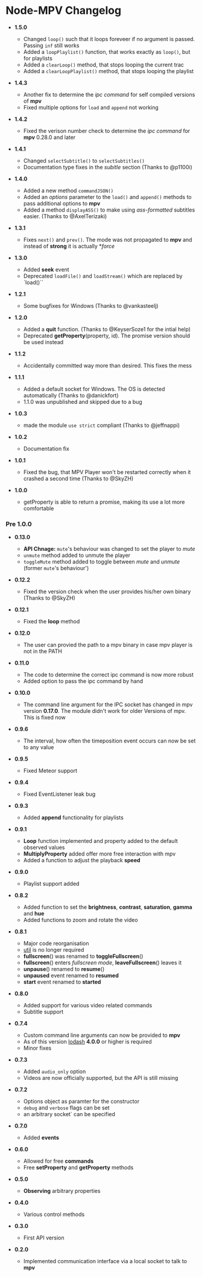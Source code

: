 # Node-MPV Changelog

* **1.5.0**
  * Changed `loop()` such that it loops foreveer if no argument is passed. Passing `inf` still works
  * Added a `loopPlaylist()` function, that works exactly as `loop()`, but for playlists
  * Added a `clearLoop()` method, that stops looping the current trac
  * Added a `clearLoopPlaylist()` method, that stops looping the playlist

* **1.4.3**
  * Another fix to determine the *ipc command* for self compiled versions of **mpv**
  * Fixed multiple options for `load` and `append` not working

* **1.4.2**
  * Fixed the verison number check to determine the *ipc command* for **mpv** 0.28.0 and later

* **1.4.1**
  * Changed `selectSubtitle()` to `selectSubtitles()`
  * Documentation type fixes in the *subitle* section (Thanks to @p1100i)

* **1.4.0**
  * Added a new method `commandJSON()`
  * Added an *options* parameter to the `load()` and `append()` methods to pass additional options to **mpv**
  * Added a method `displayASS()` to make using *ass-formatted* subtitles easier. (Thanks to @AxelTerizaki)

* **1.3.1**
  * Fixes `next()` and `prev()`. The mode was not propagated to **mpv** and instead of **strong** it is actually **force*

* **1.3.0**
  * Added **seek** event
  * Deprecated `loadFile()` and `loadStream()` which are replaced by `load()``

* **1.2.1**
  * Some bugfixes for Windows (Thanks to @vankasteelj)

* **1.2.0**
  * Added a **quit** function. (Thanks to @KeyserSoze1 for the intial help)
  * Deprecated **getProperty**(property, id). The promise version should be used instead

* **1.1.2**
  * Accidentally committed way more than desired. This fixes the mess

* **1.1.1**
  * Added a default socket for Windows. The OS is detected automatically (Thanks to @danickfort)
  * 1.1.0 was unpublished and skipped due to a bug

* **1.0.3**
  * made the module `use strict` compliant (Thanks to @jeffnappi)

* **1.0.2**
  * Documentation fix

* **1.0.1**
  * Fixed the bug, that MPV Player won't be restarted correctly when it crashed a second time (Thanks to @SkyZH)

* **1.0.0**
  * getProperty is able to return a promise, making its use a lot more comfortable

### Pre 1.0.0  

* **0.13.0**
  * **API Chnage:** `mute`'s behaviour was changed to set the player to *mute*
  * `unmute` method added to unmute the player
  * `toggleMute` method added to toggle between *mute* and *unmute* (former `mute`'s behaviour')

* **0.12.2**
  * Fixed the version check when the user provides his/her own binary (Thanks to @SkyZH)

* **0.12.1**
  * Fixed the **loop** method

* **0.12.0**
  * The user can provied the path to a mpv binary in case mpv player is not in the PATH

* **0.11.0**
  * The code to determine the correct ipc command is now more robust
  * Added option to pass the ipc command by hand

* **0.10.0**
  * The command line argument for the IPC socket has changed in mpv version **0.17.0**. The module didn't work for older Versions of mpv. This is fixed now

* **0.9.6**
  * The interval, how often the timeposition event occurs can now be set to any value

* **0.9.5**
  * Fixed Meteor support

* **0.9.4**
  * Fixed EventListener leak bug

* **0.9.3**
  * Added **append** functionality for playlists

* **0.9.1**
  * **Loop** function implemented and property added to the default observed values
  * **MultiplyProperty** added offer more free interaction with mpv
  * Added a function to adjust the playback **speed**

* **0.9.0**
  * Playlist support added

* **0.8.2**
  * Added function to set the **brightness**, **contrast**, **saturation**, **gamma** and **hue**
  * Added functions to zoom and rotate the video

* **0.8.1**
  * Major code reorganisation
  * [util](https://github.com/defunctzombie/node-util) is no longer required
  * **fullscreen**() was renamed to **toggleFullscreen**()
  * **fullscreen**() enters *fullscreen mode*, **leaveFullscreen**() leaves it
  * **unpause**() renamed to **resume**()
  * **unpaused** event renamed to **resumed**
  * **start** event renamed to **started**

* **0.8.0**
  * Added support for various video related commands
  * Subtitle support

* **0.7.4**
  * Custom command line arguments can now be provided to **mpv**
  * As of this version [lodash](https://lodash.com) **4.0.0** or higher is required
  * Minor fixes

* **0.7.3**
  * Added `audio_only` option
  * Videos are now officially supported, but the API is still missing

* **0.7.2**
  * Options object as paramter for the constructor
  * `debug` and `verbose` flags can be set
  * an arbitrary socket` can be specified

* **0.7.0**

  * Added **events**

* **0.6.0**

  * Allowed for free **commands**
  * Free **setProperty** and **getProperty** methods

* **0.5.0**

  * **Observing** arbitrary properties

* **0.4.0**

  * Various control methods

* **0.3.0**

  * First API version

* **0.2.0**

  * Implemented communication interface via a local socket to talk to **mpv**
